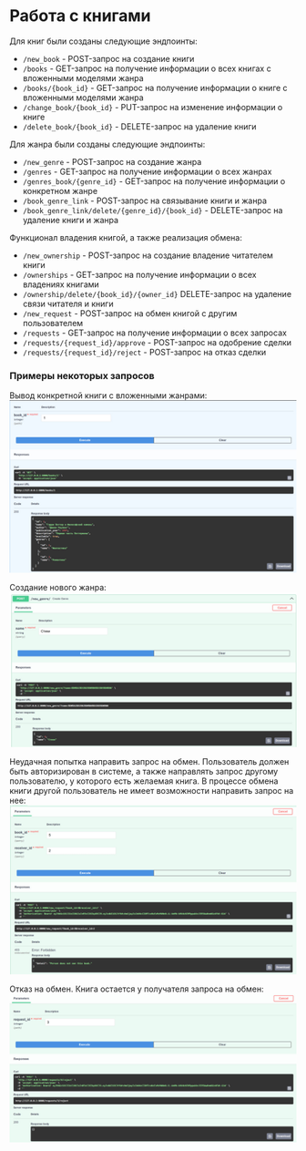 # Работа с книгами


Для книг были созданы следующие эндпоинты:

* `/new_book` - POST-запрос на создание книги
* `/books` - GET-запрос на получение информации о всех книгах с вложенными моделями жанра
* `/books/{book_id}` - GET-запрос на получение информации о книге с вложенными моделями жанра
* `/change_book/{book_id}` - PUT-запрос на изменение информации о книге 
* `/delete_book/{book_id}` - DELETE-запрос на удаление книги

Для жанра были созданы следующие эндпоинты:

* `/new_genre` - POST-запрос на создание жанра
* `/genres` - GET-запрос на получение информации о всех жанрах
* `/genres_book/{genre_id}` - GET-запрос на получение информации о конкретном жанре
* `/book_genre_link` - POST-запрос на связывание книги и жанра
* `/book_genre_link/delete/{genre_id}/{book_id}` - DELETE-запрос на удаление книги и жанра

Функционал владения книгой, а также реализация обмена:

* `/new_ownership` - POST-запрос на создание владение читателем книги
* `/ownerships` - GET-запрос на получение информации о всех владениях книгами
* `/ownership/delete/{book_id}/{owner_id}` DELETE-запрос на удаление связи читателя и книги
* `/new_request` - POST-запрос на обмен книгой с другим пользователем
* `/requests` - GET-запрос на получение информации о всех запросах 
* `/requests/{request_id}/approve` - POST-запрос на одобрение сделки
* `/requests/{request_id}/reject` - POST-запрос на отказ сделки

### Примеры некоторых запросов

Вывод конкретной книги с вложенными жанрами:
![Database ERD](pics/6.jpg "Database ERD")

Создание нового жанра:
![Database ERD](pics/7.jpg "Database ERD")

Неудачная попытка направить запрос на обмен. Пользователь должен быть авторизирован в системе, а также направлять запрос другому пользователю, у которого есть желаемая книга. В процессе обмена книги другой пользователь не имеет возможности направить запрос на нее:
![Database ERD](pics/8.jpg "Database ERD")

Отказ на обмен. Книга остается у получателя запроса на обмен:
![Database ERD](pics/9.jpg "Database ERD")